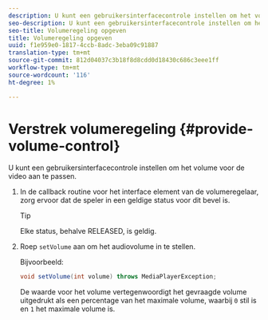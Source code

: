 ```yaml
---
description: U kunt een gebruikersinterfacecontrole instellen om het volume voor de video aan te passen.
seo-description: U kunt een gebruikersinterfacecontrole instellen om het volume voor de video aan te passen.
seo-title: Volumeregeling opgeven
title: Volumeregeling opgeven
uuid: f1e959e0-1817-4ccb-8adc-3eba09c91887
translation-type: tm+mt
source-git-commit: 812d04037c3b18f8d8cdd0d18430c686c3eee1ff
workflow-type: tm+mt
source-wordcount: '116'
ht-degree: 1%

---
```



# Verstrek volumeregeling {#provide-volume-control}

U kunt een gebruikersinterfacecontrole instellen om het volume voor de video aan te passen.

1. In de callback routine voor het interface element van de volumeregelaar, zorg ervoor dat de speler in een geldige status voor dit bevel is.

   >[!TIP]
   >
   >Elke status, behalve RELEASED, is geldig.

1. Roep `setVolume` aan om het audiovolume in te stellen.

   Bijvoorbeeld:

   ```java
   void setVolume(int volume) throws MediaPlayerException;
   ```

   De waarde voor het volume vertegenwoordigt het gevraagde volume uitgedrukt als een percentage van het maximale volume, waarbij `0` stil is en `1` het maximale volume is.

